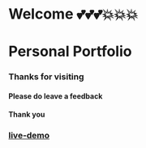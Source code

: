 # Welcome 💕💕💕💥💥💥
### <h1>Personal Portfolio</h1>
### Thanks for visiting

#### Please do leave a feedback

#### Thank you

### [live-demo](https://oj-webisite.netlify.app)
